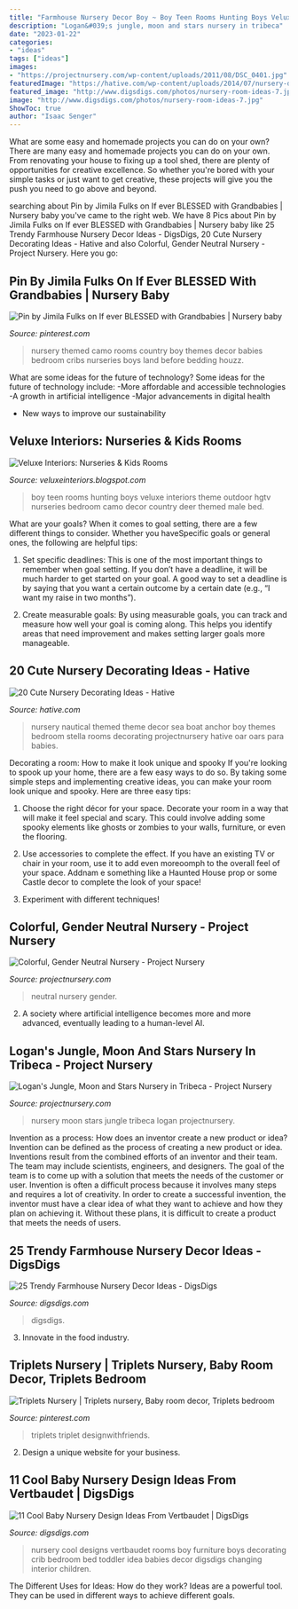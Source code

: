 ```yaml
---
title: "Farmhouse Nursery Decor Boy ~ Boy Teen Rooms Hunting Boys Veluxe Interiors Theme Outdoor Hgtv Nurseries Bedroom Camo Decor Country Deer Themed Male Bed"
description: "Logan&#039;s jungle, moon and stars nursery in tribeca"
date: "2023-01-22"
categories:
- "ideas"
tags: ["ideas"]
images:
- "https://projectnursery.com/wp-content/uploads/2011/08/DSC_0401.jpg"
featuredImage: "https://hative.com/wp-content/uploads/2014/07/nursery-decorating-ideas/2-nautical-baby-girl-nursery.jpg"
featured_image: "http://www.digsdigs.com/photos/nursery-room-ideas-7.jpg"
image: "http://www.digsdigs.com/photos/nursery-room-ideas-7.jpg"
ShowToc: true
author: "Isaac Senger"
---
```



What are some easy and homemade projects you can do on your own?
There are many easy and homemade projects you can do on your own. From renovating your house to fixing up a tool shed, there are plenty of opportunities for creative excellence. So whether you're bored with your simple tasks or just want to get creative, these projects will give you the push you need to go above and beyond.

	

		
searching about Pin by Jimila Fulks on If ever BLESSED with Grandbabies | Nursery baby you've came to the right web. We have 8 Pics about Pin by Jimila Fulks on If ever BLESSED with Grandbabies | Nursery baby like 25 Trendy Farmhouse Nursery Decor Ideas - DigsDigs, 20 Cute Nursery Decorating Ideas - Hative and also Colorful, Gender Neutral Nursery - Project Nursery. Here you go:
		
    
## Pin By Jimila Fulks On If Ever BLESSED With Grandbabies | Nursery Baby

<img loading=lazy src="https://i.pinimg.com/736x/9c/3c/82/9c3c82edc25562d46a0d4a11917893fc--themed-nursery-nursery-room.jpg" onerror="this.onerror=null;this.src='https://tse2.mm.bing.net/th?id=OIP.5Iq7IVsP_8PYz3c7xfqvUQHaJ4&amp;pid=15.1';" alt="Pin by Jimila Fulks on If ever BLESSED with Grandbabies | Nursery baby">

_Source: pinterest.com_

>nursery themed camo rooms country boy themes decor babies bedroom cribs nurseries boys land before bedding houzz. 

	

What are some ideas for the future of technology?
Some ideas for the future of technology include: 
-More affordable and accessible technologies 
-A growth in artificial intelligence 
-Major advancements in digital health 
- New ways to improve our sustainability

    
## Veluxe Interiors: Nurseries &amp; Kids Rooms

<img loading=lazy src="http://3.bp.blogspot.com/-j27RhmLAu9Y/ThCI3xjiz3I/AAAAAAAAAFA/ciMtderqpNc/s1600/teenboyhgtv.JPG" onerror="this.onerror=null;this.src='https://tse1.mm.bing.net/th?id=OIP.f9hC0OzwOSoQmmyz10ykCgAAAA&amp;pid=15.1';" alt="Veluxe Interiors: Nurseries &amp; Kids Rooms">

_Source: veluxeinteriors.blogspot.com_

>boy teen rooms hunting boys veluxe interiors theme outdoor hgtv nurseries bedroom camo decor country deer themed male bed. 

	

What are your goals?
When it comes to goal setting, there are a few different things to consider. Whether you haveSpecific goals or general ones, the following are helpful tips:
1. Set specific deadlines: This is one of the most important things to remember when goal setting. If you don’t have a deadline, it will be much harder to get started on your goal. A good way to set a deadline is by saying that you want a certain outcome by a certain date (e.g., “I want my raise in two months”).

2. Create measurable goals: By using measurable goals, you can track and measure how well your goal is coming along. This helps you identify areas that need improvement and makes setting larger goals more manageable.

    
## 20 Cute Nursery Decorating Ideas - Hative

<img loading=lazy src="https://hative.com/wp-content/uploads/2014/07/nursery-decorating-ideas/2-nautical-baby-girl-nursery.jpg" onerror="this.onerror=null;this.src='https://tse1.mm.bing.net/th?id=OIP.ABX9g5kD0Vs9sHWxfxkPOAHaLH&amp;pid=15.1';" alt="20 Cute Nursery Decorating Ideas - Hative">

_Source: hative.com_

>nursery nautical themed theme decor sea boat anchor boy themes bedroom stella rooms decorating projectnursery hative oar oars para babies. 

	

Decorating a room: How to make it look unique and spooky
If you're looking to spook up your home, there are a few easy ways to do so. By taking some simple steps and implementing creative ideas, you can make your room look unique and spooky. Here are three easy tips:
1. Choose the right décor for your space. Decorate your room in a way that will make it feel special and scary. This could involve adding some spooky elements like ghosts or zombies to your walls, furniture, or even the flooring.

2. Use accessories to complete the effect. If you have an existing TV or chair in your room, use it to add even moreoomph to the overall feel of your space. Addnam e something like a Haunted House prop or some Castle decor to complete the look of your space!

3. Experiment with different techniques!

    
## Colorful, Gender Neutral Nursery - Project Nursery

<img loading=lazy src="https://projectnursery.com/wp-content/uploads/2011/08/DSC_0401.jpg" onerror="this.onerror=null;this.src='https://tse4.mm.bing.net/th?id=OIP.CAylyAgdU34npnxOIYqa_AHaLH&amp;pid=15.1';" alt="Colorful, Gender Neutral Nursery - Project Nursery">

_Source: projectnursery.com_

>neutral nursery gender. 

	

2. A society where artificial intelligence becomes more and more advanced, eventually leading to a human-level AI. 

    
## Logan&#039;s Jungle, Moon And Stars Nursery In Tribeca - Project Nursery

<img loading=lazy src="https://projectnursery.com/wp-content/uploads/2014/09/113.jpg" onerror="this.onerror=null;this.src='https://tse2.mm.bing.net/th?id=OIP.kGj3z6wcK-L9QYExGkX7tgHaKW&amp;pid=15.1';" alt="Logan&#039;s Jungle, Moon and Stars Nursery in Tribeca - Project Nursery">

_Source: projectnursery.com_

>nursery moon stars jungle tribeca logan projectnursery. 

	

Invention as a process: How does an inventor create a new product or idea?
Invention can be defined as the process of creating a new product or idea. Inventions result from the combined efforts of an inventor and their team. The team may include scientists, engineers, and designers. The goal of the team is to come up with a solution that meets the needs of the customer or user.
Invention is often a difficult process because it involves many steps and requires a lot of creativity. In order to create a successful invention, the inventor must have a clear idea of what they want to achieve and how they plan on achieving it. Without these plans, it is difficult to create a product that meets the needs of users.

    
## 25 Trendy Farmhouse Nursery Decor Ideas - DigsDigs

<img loading=lazy src="https://www.digsdigs.com/photos/2019/08/a-cool-rustic-nursery-with-a-reclaimed-wood-wall-a-large-grey-crib-a-fluffy-rug-dark-curtains-and-a-vintage-chandelier.jpg" onerror="this.onerror=null;this.src='https://tse2.mm.bing.net/th?id=OIP.ZvbYLePCiquCjeuR570pqAHaLH&amp;pid=15.1';" alt="25 Trendy Farmhouse Nursery Decor Ideas - DigsDigs">

_Source: digsdigs.com_

>digsdigs. 

	

3. Innovate in the food industry. 

    
## Triplets Nursery | Triplets Nursery, Baby Room Decor, Triplets Bedroom

<img loading=lazy src="https://i.pinimg.com/736x/77/64/62/7764627aac85d123d4a525a49f897357.jpg" onerror="this.onerror=null;this.src='https://tse2.mm.bing.net/th?id=OIP.GiWQbtspGhvmoviXLqBDewHaLH&amp;pid=15.1';" alt="Triplets Nursery | Triplets nursery, Baby room decor, Triplets bedroom">

_Source: pinterest.com_

>triplets triplet designwithfriends. 

	

2. Design a unique website for your business.

    
## 11 Cool Baby Nursery Design Ideas From Vertbaudet | DigsDigs

<img loading=lazy src="http://www.digsdigs.com/photos/nursery-room-ideas-7.jpg" onerror="this.onerror=null;this.src='https://tse4.mm.bing.net/th?id=OIP.YaTFCdUOUQ6d2UXPhfIWUAHaFL&amp;pid=15.1';" alt="11 Cool Baby Nursery Design Ideas From Vertbaudet | DigsDigs">

_Source: digsdigs.com_

>nursery cool designs vertbaudet rooms boy furniture boys decorating crib bedroom bed toddler idea babies decor digsdigs changing interior children. 

	

The Different Uses for Ideas: How do they work?
Ideas are a powerful tool. They can be used in different ways to achieve different goals.

